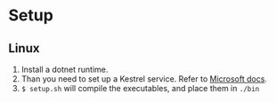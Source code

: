 # Setup
## Linux

1. Install a dotnet runtime.
2. Than you need to set up a Kestrel service. Refer to [Microsoft docs](https://docs.microsoft.com/en-us/aspnet/core/host-and-deploy/linux-apache?view=aspnetcore-6.0).
3. `$ setup.sh` will compile the executables, and place them in `./bin`

